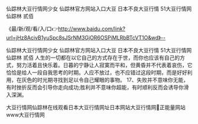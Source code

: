 仙踪林大豆行情网少女
仙踪林官方网站入口大豆
日本不良大豆行情
51大豆行情网仙踪林 贰佰


《最/新/观/看/入/口👉http://www.baidu.com/link?url=jHz8AcivB1yuSpc8sJSrNM3GjOR6OSPiMLRbBTcVT1O&wd》--

仙踪林大豆行情网少女
仙踪林官方网站入口大豆
日本不良大豆行情
51大豆行情网仙踪林 贰佰
人生的一切都在以它自己的方式存在于世，而你也应该有自己的方式，努力活着且快乐着。日暮的宁静让人寂寞而平和，但黄昏并不代表着哀伤，它恰恰是给人一段自我思考的时期。人应不放过，也不应错过这段时期，而是好好利用，在灰色的时光期寻找到足以令自己耀眼的事物。
	17、失败并不意味你无能，有时挫折反而会引导你走向成功;胜利并不意味你超能，有时顺利反而会诱导你滑入深渊。





大豆行情网仙踪林在线观看日本大豆行情网址日本网站大豆行情网正能量网站www大豆行情网
